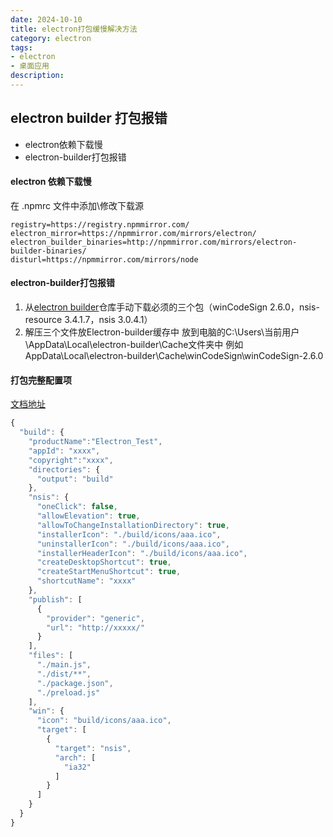 ```yaml
---
date: 2024-10-10
title: electron打包缓慢解决方法
category: electron
tags:
- electron
- 桌面应用
description: 
---
```


## electron builder 打包报错

-  electron依赖下载慢
-  electron-builder打包报错
  

#### electron 依赖下载慢

在 .npmrc 文件中添加\修改下载源

```
registry=https://registry.npmmirror.com/
electron_mirror=https://npmmirror.com/mirrors/electron/
electron_builder_binaries=http://npmmirror.com/mirrors/electron-builder-binaries/
disturl=https://npmmirror.com/mirrors/node
```

#### electron-builder打包报错

  1. 从[electron builder](https://github.com/electron-userland/electron-builder-binaries/releases?q=&expanded=true)仓库手动下载必须的三个包（winCodeSign 2.6.0，nsis-resource 3.4.1.7，nsis 3.0.4.1）
  2. 解压三个文件放Electron-builder缓存中
  放到电脑的C:\Users\当前用户\AppData\Local\electron-builder\Cache文件夹中
  例如 AppData\Local\electron-builder\Cache\winCodeSign\winCodeSign-2.6.0



  
#### 打包完整配置项

[文档地址](https://www.electron.build/configuration)

```js 
{
  "build": {
    "productName":"Electron_Test",
    "appId": "xxxx",
    "copyright":"xxxx",
    "directories": { 
      "output": "build"
    }, 
    "nsis": {
      "oneClick": false,
      "allowElevation": true, 
      "allowToChangeInstallationDirectory": true, 
      "installerIcon": "./build/icons/aaa.ico",
      "uninstallerIcon": "./build/icons/aaa.ico",
      "installerHeaderIcon": "./build/icons/aaa.ico", 
      "createDesktopShortcut": true, 
      "createStartMenuShortcut": true,
      "shortcutName": "xxxx"
    },
    "publish": [
      {
        "provider": "generic", 
        "url": "http://xxxxx/"
      }
    ],
    "files": [
      "./main.js",
      "./dist/**",
      "./package.json",
      "./preload.js"
    ],
    "win": {
      "icon": "build/icons/aaa.ico",
      "target": [
        {
          "target": "nsis",
          "arch": [
            "ia32"
          ]
        }
      ]
    }
  }
}
